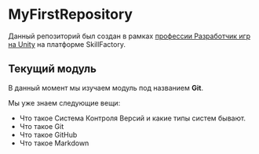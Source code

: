 # MyFirstRepository

Данный репозиторий был создан в рамках [профессии Разработчик игр на Unity]([https://skillfactory.ru/csharp](https://apps.skillfactory.ru/learning/course/course-v1:SkillFactory+GAMEDEV-3.0+2021/home)https://apps.skillfactory.ru/learning/course/course-v1:SkillFactory+GAMEDEV-3.0+2021/home) на платформе SkillFactory.

## Текущий модуль

В данный момент мы изучаем модуль под названием **Git**.

Мы уже знаем следующие вещи:
* Что такое Система Контроля Версий и какие типы систем бывают.
* Что такое Git
* Что такое GitHub
* Что такое Markdown
